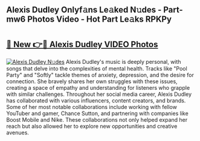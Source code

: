 ## Alexis Dudley Onlyf𝚊ns Le𝚊ked N𝚞des - Part-mw6 Photos Video - Hot Part Le𝚊ks RPKPy

# <h2><a href="http://ab55732.deff.icu/?id=Alexis+Dudley">🔗 New 👉🔴 Alexis Dudley VIDEO Photos</a></h2>

[![Alexis Dudley N𝚞des](https://i.imgur.com/rIISA9y.gif)](http://ab55732.deff.icu/?id=Alexis+Dudley)
Alexis Dudley's music is deeply personal, with songs that delve into the complexities of mental health. Tracks like "Pool Party" and "Softly" tackle themes of anxiety, depression, and the desire for connection. She bravely shares her own struggles with these issues, creating a space of empathy and understanding for listeners who grapple with similar challenges. Throughout her social media career, Alexis Dudley has collaborated with various influencers, content creators, and brands. Some of her most notable collaborations include working with fellow YouTuber and gamer, Chance Sutton, and partnering with companies like Boost Mobile and Nike. These collaborations not only helped expand her reach but also allowed her to explore new opportunities and creative avenues.
